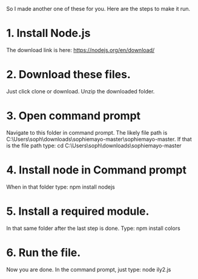 So I made another one of these for you. Here are the steps to make it run.

# 1. Install Node.js
The download link is here: https://nodejs.org/en/download/

# 2. Download these files.
Just click clone or download. Unzip the downloaded folder.

# 3. Open command prompt
Navigate to this folder in command prompt. The likely file path is C:\Users\soph\downloads\sophiemayo-master\sophiemayo-master.
If that is the file path type: cd C:\Users\soph\downloads\sophiemayo-master

# 4. Install node in Command prompt
When in that folder type: npm install nodejs

# 5. Install a required module.
In that same folder after the last step is done. Type: npm install colors

# 6. Run the file.
Now you are done. In the command prompt, just type: node ily2.js

